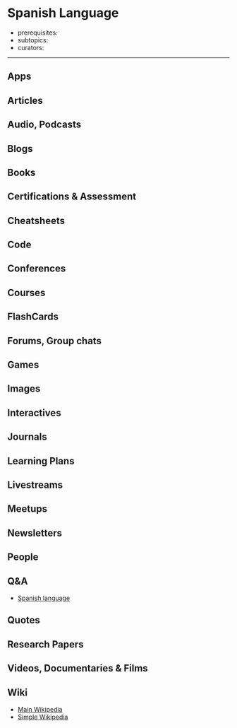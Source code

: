 # Spanish Language

- prerequisites:
- subtopics:
- curators:

------

## Apps

## Articles

## Audio, Podcasts

## Blogs

## Books

## Certifications & Assessment

## Cheatsheets

## Code

## Conferences

## Courses

## FlashCards

## Forums, Group chats

## Games

## Images

## Interactives

## Journals

## Learning Plans

## Livestreams

## Meetups

## Newsletters

## People

## Q&A

- [Spanish language](http://spanish.stackexchange.com)

## Quotes

## Research Papers

## Videos, Documentaries & Films

## Wiki

- [Main Wikipedia](https://en.wikipedia.org/wiki/Spanish_language)
- [Simple Wikipedia](https://simple.wikipedia.org/wiki/Spanish_language)

